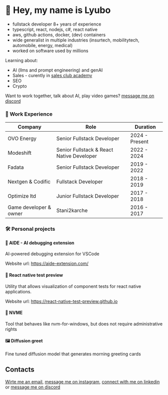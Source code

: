 # 👋 Hey, my name is Lyubo

- fullstack developer 8+ years of experience
- typescript, react, nodejs, c#, react native
- aws, github actions, docker, (dev) containers
- wide generalist in multiple industries (insurtech, mobilitytech, automobile, energy, medical)
- worked on software used by millions

Learning about:
- AI (llms and prompt engineering) and genAI
- Sales - curently in [sales club academy](https://salesclub.pro/academy/)
- SEO
- Crypto

Want to work together, talk about AI, play video games? [message me on discord](https://discordapp.com/users/409063369929392128)

### 💼 Work Experience

| Company | Role | Duration |
|---------|------|----------|
| OVO Energy | Senior Fullstack Developer | 2024 - Present |
| Modeshift | Senior Fullstack & React Native Developer | 2022 - 2024 |
| Fadata | Senior Fullstack Developer | 2019 - 2022 |
| Nextgen & Codific | Fullstack Developer | 2018 - 2019 |
| Optimize ltd | Junior Fullstack Developer | 2017 - 2018 |
| Game developer & owner | Stani2karche | 2016 - 2017 | 

### 🛠️ Personal projects

#### 🌟 AIDE - AI debugging extension

AI-powered debugging extension for VSCode

Website url: https://aide-extension.com/

#### 🌟 React native test preview

Utility that allows visualization of component tests for react native applications.

Website url: https://react-native-test-preview.github.io

#### 🌟 NVME

Tool that behaves like nvm-for-windows, but does not require administrative rights

#### 🖼️ Diffusion greet

Fine tuned diffusion model that generates morning greeting cards


## Contacts

[Wirte me an email](mailto:l_lyubenov@protonmail.com), [message me on instagram](https://www.instagram.com/l_lyubenov_96/), [connect with me on linkedin](https://www.linkedin.com/in/lyuboslavlyubenovdead4y/) or [message me on discord](https://discordapp.com/users/409063369929392128)
